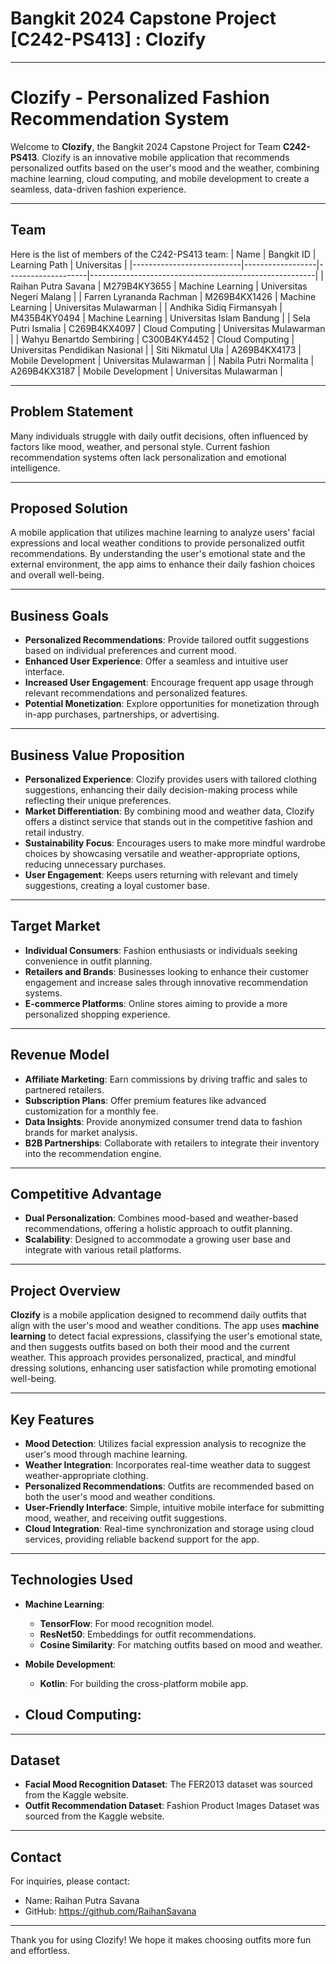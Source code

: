    # Bangkit 2024 Capstone Project [C242-PS413] : Clozify

---
# Clozify - Personalized Fashion Recommendation System

Welcome to **Clozify**, the Bangkit 2024 Capstone Project for Team **C242-PS413**. Clozify is an innovative mobile application that recommends personalized outfits based on the user's mood and the weather, combining machine learning, cloud computing, and mobile development to create a seamless, data-driven fashion experience.

---

## Team

Here is the list of members of the C242-PS413 team:
|            Name           | Bangkit ID       |   Learning Path    |                        Universitas                        |
|---------------------------|------------------|--------------------|--------------------------------------------------------|
| Raihan Putra Savana       | M279B4KY3655     | Machine Learning   | Universitas Negeri Malang                   |
| Farren Lyrananda Rachman  | M269B4KX1426     | Machine Learning   | Universitas Mulawarman         |
| Andhika Sidiq Firmansyah  | M435B4KY0494     | Machine Learning   | Universitas Islam Bandung          |
| Sela Putri Ismalia        | C269B4KX4097     | Cloud Computing    | Universitas Mulawarman            |
| Wahyu Benartdo Sembiring  | C300B4KY4452     | Cloud Computing    | Universitas Pendidikan Nasional             |
| Siti Nikmatul Ula         | A269B4KX4173     | Mobile Development | Universitas Mulawarman               |
| Nabila Putri Normalita    | A269B4KX3187     | Mobile Development | Universitas Mulawarman               |

---

## Problem Statement

Many individuals struggle with daily outfit decisions, often influenced by factors like mood, weather, and personal style. Current fashion recommendation systems often lack personalization and emotional intelligence.

---

## Proposed Solution

A mobile application that utilizes machine learning to analyze users' facial expressions and local weather conditions to provide personalized outfit recommendations. By understanding the user's emotional state and the external environment, the app aims to enhance their daily fashion choices and overall well-being.

---

## Business Goals

- **Personalized Recommendations**: Provide tailored outfit suggestions based on individual preferences and current mood.
- **Enhanced User Experience**: Offer a seamless and intuitive user interface.
- **Increased User Engagement**: Encourage frequent app usage through relevant recommendations and personalized features.
- **Potential Monetization**: Explore opportunities for monetization through in-app purchases, partnerships, or advertising.
  
---

## Business Value Proposition

- **Personalized Experience**: Clozify provides users with tailored clothing suggestions, enhancing their daily decision-making process while reflecting their unique preferences.
- **Market Differentiation**: By combining mood and weather data, Clozify offers a distinct service that stands out in the competitive fashion and retail industry.
- **Sustainability Focus**: Encourages users to make more mindful wardrobe choices by showcasing versatile and weather-appropriate options, reducing unnecessary purchases.
- **User Engagement**: Keeps users returning with relevant and timely suggestions, creating a loyal customer base.
  
---

## Target Market

- **Individual Consumers**: Fashion enthusiasts or individuals seeking convenience in outfit planning.
- **Retailers and Brands**: Businesses looking to enhance their customer engagement and increase sales through innovative recommendation systems.
- **E-commerce Platforms**: Online stores aiming to provide a more personalized shopping experience.

---

## Revenue Model

- **Affiliate Marketing**: Earn commissions by driving traffic and sales to partnered retailers.
- **Subscription Plans**: Offer premium features like advanced customization for a monthly fee.
- **Data Insights**: Provide anonymized consumer trend data to fashion brands for market analysis.
- **B2B Partnerships**: Collaborate with retailers to integrate their inventory into the recommendation engine.

---

## Competitive Advantage

- **Dual Personalization**: Combines mood-based and weather-based recommendations, offering a holistic approach to outfit planning.
- **Scalability**: Designed to accommodate a growing user base and integrate with various retail platforms.

---

## Project Overview

**Clozify** is a mobile application designed to recommend daily outfits that align with the user's mood and weather conditions. The app uses **machine learning** to detect facial expressions, classifying the user's emotional state, and then suggests outfits based on both their mood and the current weather. This approach provides personalized, practical, and mindful dressing solutions, enhancing user satisfaction while promoting emotional well-being.

---

## Key Features

- **Mood Detection**: Utilizes facial expression analysis to recognize the user's mood through machine learning.
- **Weather Integration**: Incorporates real-time weather data to suggest weather-appropriate clothing.
- **Personalized Recommendations**: Outfits are recommended based on both the user's mood and weather conditions.
- **User-Friendly Interface**: Simple, intuitive mobile interface for submitting mood, weather, and receiving outfit suggestions.
- **Cloud Integration**: Real-time synchronization and storage using cloud services, providing reliable backend support for the app.

---

## Technologies Used

- **Machine Learning**: 
  - **TensorFlow**: For mood recognition model.
  - **ResNet50**: Embeddings for outfit recommendations.
  - **Cosine Similarity**: For matching outfits based on mood and weather.
  
- **Mobile Development**:
  - **Kotlin**: For building the cross-platform mobile app.
  
- **Cloud Computing**:
  - 

---

## Dataset

- **Facial Mood Recognition Dataset**: The FER2013 dataset was sourced from the Kaggle website.
- **Outfit Recommendation Dataset**: Fashion Product Images Dataset was sourced from the Kaggle website.

---

## Contact

For inquiries, please contact:
- Name: Raihan Putra Savana
- GitHub: https://github.com/RaihanSavana

---

Thank you for using Clozify! We hope it makes choosing outfits more fun and effortless.
